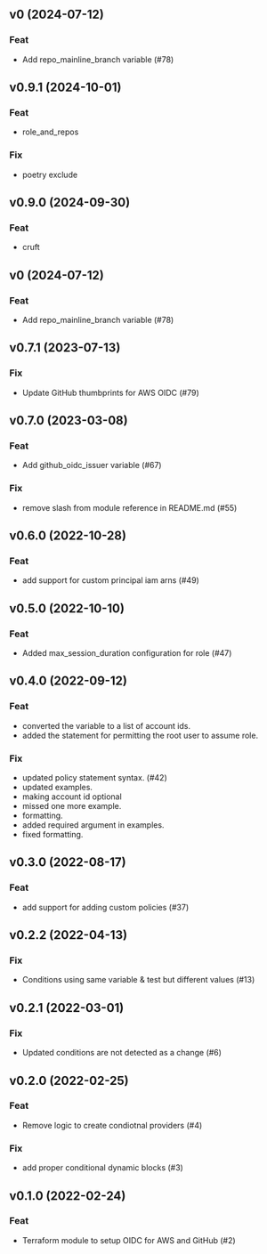 ## v0 (2024-07-12)

### Feat

- Add repo_mainline_branch variable (#78)

## v0.9.1 (2024-10-01)

### Feat

- role_and_repos

### Fix

- poetry exclude

## v0.9.0 (2024-09-30)

### Feat

- cruft

## v0 (2024-07-12)

### Feat

- Add repo_mainline_branch variable (#78)

## v0.7.1 (2023-07-13)

### Fix

- Update GitHub thumbprints for AWS OIDC (#79)

## v0.7.0 (2023-03-08)

### Feat

- Add github_oidc_issuer variable (#67)

### Fix

- remove slash from module reference in README.md (#55)

## v0.6.0 (2022-10-28)

### Feat

- add support for custom principal iam arns (#49)

## v0.5.0 (2022-10-10)

### Feat

- Added max_session_duration configuration for role (#47)

## v0.4.0 (2022-09-12)

### Feat

- converted the variable to a list of account ids.
- added the statement for permitting the root user to assume role.

### Fix

- updated policy statement syntax. (#42)
- updated examples.
- making account id optional
- missed one more example.
- formatting.
- added required argument in examples.
- fixed formatting.

## v0.3.0 (2022-08-17)

### Feat

- add support for adding custom policies (#37)

## v0.2.2 (2022-04-13)

### Fix

- Conditions using same variable & test but different values (#13)

## v0.2.1 (2022-03-01)

### Fix

- Updated conditions are not detected as a change (#6)

## v0.2.0 (2022-02-25)

### Feat

- Remove logic to create condiotnal providers (#4)

### Fix

- add proper conditional dynamic blocks (#3)

## v0.1.0 (2022-02-24)

### Feat

- Terraform module to setup OIDC for AWS and GitHub (#2)
